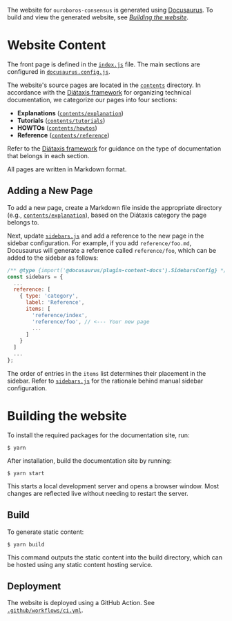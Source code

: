 The website for `ouroboros-consensus` is generated using [Docusaurus](https://docusaurus.io/). To build and view the generated website, see [_Building the website_](#building-the-website).

# Website Content

The front page is defined in the [`index.js`](src/components/HomepageFeatures/index.js) file. The main sections are configured in [`docusaurus.config.js`](./docusaurus.config.js).

The website's source pages are located in the [`contents`](./contents) directory. In accordance with the [Diátaxis framework](https://diataxis.fr/) for organizing technical documentation, we categorize our pages into four sections:

- **Explanations** ([`contents/explanation`](./contents/explanation))
- **Tutorials** ([`contents/tutorials`](./contents/tutorials))
- **HOWTOs** ([`contents/howtos`](./contents/howtos))
- **Reference** ([`contents/reference`](./contents/reference))

Refer to the [Diátaxis framework](https://diataxis.fr/) for guidance on the type of documentation that belongs in each section.

All pages are written in Markdown format.

## Adding a New Page

To add a new page, create a Markdown file inside the appropriate directory (e.g., [`contents/explanation`](./contents/explanation)), based on the Diátaxis category the page belongs to.

Next, update [`sidebars.js`](./sidebars.js) and add a reference to the new page in the sidebar configuration. For example, if you add `reference/foo.md`, Docusaurus will generate a reference called `reference/foo`, which can be added to the sidebar as follows:

```javascript
/** @type {import('@docusaurus/plugin-content-docs').SidebarsConfig} */
const sidebars = {
  ...
  reference: [
    { type: 'category',
      label: 'Reference',
      items: [
        'reference/index',
        'reference/foo', // <--- Your new page
        ...
      ]
    }
  ]
  ...
};
```

The order of entries in the `items` list determines their placement in the sidebar. Refer to [`sidebars.js`](./sidebars.js) for the rationale behind manual sidebar configuration.

# Building the website

To install the required packages for the documentation site, run:

```
$ yarn
```

After installation, build the documentation site by running:

```
$ yarn start
```

This starts a local development server and opens a browser window. Most changes are reflected live without needing to restart the server.

## Build

To generate static content:

```
$ yarn build
```

This command outputs the static content into the build directory, which can be hosted using any static content hosting service.

## Deployment

The website is deployed using a GitHub Action. See [`.github/workflows/ci.yml`](../../.github/workflows/ci.yml).
